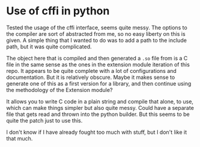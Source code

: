 # Use of cffi in python

Tested the usage of the cffi interface, seems quite messy.
The options to the compiler are sort of abstracted from me, so no easy liberty
on this is given. A simple thing that I wanted to do was to add a path to the
include path, but it was quite complicated.

The object here that is compiled and then generated a `.so` file from is a C
file in the same sense as the ones in the extension module iteration of this
repo. It appears to be quite complete with a lot of configurations and
documentation. But it is relatively obscure. Maybe it makes sense to generate
one of this as a first version for a library, and then continue using the
methodology of the Extension module?

It allows you to write C code in a plain string and compile that alone, to use,
which can make things simpler but also quite messy. Could have a separate file
that gets read and thrown into the python builder. But this seems to be quite
the patch just to use this.

I don't know if I have already fought too much with stuff, but I don't like it
that much.